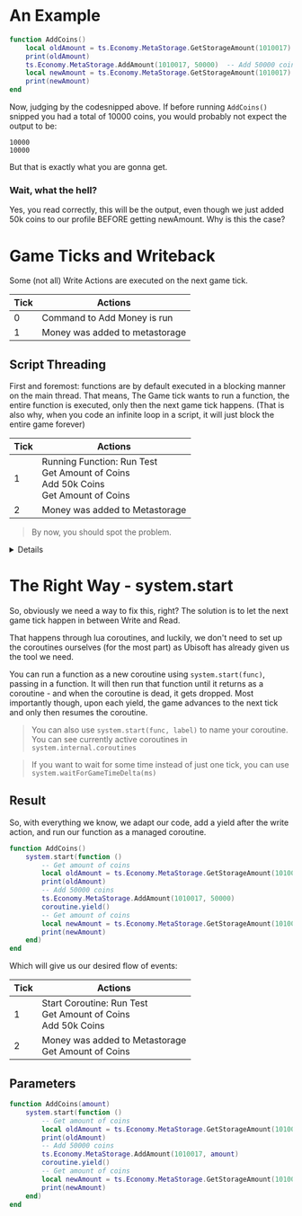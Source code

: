 # An Example

```lua
function AddCoins()
    local oldAmount = ts.Economy.MetaStorage.GetStorageAmount(1010017) -- Get amount of coins
    print(oldAmount)
    ts.Economy.MetaStorage.AddAmount(1010017, 50000)  -- Add 50000 coins
    local newAmount = ts.Economy.MetaStorage.GetStorageAmount(1010017) -- Get amount of coins
    print(newAmount)
end 
```

Now, judging by the codesnipped above. If before running `AddCoins()` snipped you had a total of 10000 coins, you would probably not expect the output to be: 

```
10000
10000
```

But that is exactly what you are gonna get.

### Wait, what the hell? 

Yes, you read correctly, this will be the output, even though we just added 50k coins to our profile BEFORE getting newAmount. Why is this the case?

# Game Ticks and Writeback 

Some (not all) Write Actions are executed on the next game tick. 

|Tick|Actions|
|-|-|
| 0 | Command to Add Money is run |
| 1 | Money was added to metastorage |

## Script Threading

First and foremost: functions are by default executed in a blocking manner on the main thread. That means, The Game tick wants to run a function, the entire function is executed, only then the next game tick happens. (That is also why, when you code an infinite loop in a script, it will just block the entire game forever)

|Tick|Actions|
|-|-|
|1| Running Function: Run Test <br/> Get Amount of Coins <br/> Add 50k Coins <br/> Get Amount of Coins |
|2| Money was added to Metastorage |

> By now, you should spot the problem. 

<details>
    <p>On the same tick, we are getting coins amount, adding 50k coins, then getting coins amount again, BEFORE the Metastorage has updated. That means, because the writeback happens only on the next game tick, we are getting the Storage at still the current tick's state.</p>
</details>

# The Right Way - system.start

So, obviously we need a way to fix this, right? The solution is to let the next game tick happen in between Write and Read. 

That happens through lua coroutines, and luckily, we don't need to set up the coroutines ourselves (for the most part) as Ubisoft has already given us the tool we need. 

You can run a function as a new coroutine using `system.start(func)`, passing in a function. It will then run that function until it returns as a coroutine - and when the coroutine is dead, it gets dropped. 
Most importantly though, upon each yield, the game advances to the next tick and only then resumes the coroutine. 

> You can also use `system.start(func, label)` to name your coroutine. You can see currently active coroutines in `system.internal.coroutines`

> If you want to wait for some time instead of just one tick, you can use `system.waitForGameTimeDelta(ms)`

## Result

So, with everything we know, we adapt our code, add a yield after the write action, and run our function as a managed coroutine.

```lua
function AddCoins()
    system.start(function ()
        -- Get amount of coins
        local oldAmount = ts.Economy.MetaStorage.GetStorageAmount(1010017)
        print(oldAmount)
        -- Add 50000 coins
        ts.Economy.MetaStorage.AddAmount(1010017, 50000)  
        coroutine.yield()
        -- Get amount of coins
        local newAmount = ts.Economy.MetaStorage.GetStorageAmount(1010017)
        print(newAmount)
    end)
end 
```

Which will give us our desired flow of events: 

|Tick|Actions|
|-|-|
|1| Start Coroutine: Run Test <br/> Get Amount of Coins <br/> Add 50k Coins |
|2| Money was added to Metastorage <br/> Get Amount of Coins |

## Parameters

```lua
function AddCoins(amount)
    system.start(function ()
        -- Get amount of coins
        local oldAmount = ts.Economy.MetaStorage.GetStorageAmount(1010017)
        print(oldAmount)
        -- Add 50000 coins
        ts.Economy.MetaStorage.AddAmount(1010017, amount)  
        coroutine.yield()
        -- Get amount of coins
        local newAmount = ts.Economy.MetaStorage.GetStorageAmount(1010017)
        print(newAmount)
    end)
end 
```